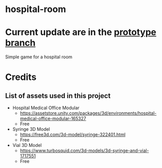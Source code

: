 # hospital-room
Current update are in the [prototype branch](https://github.com/Melaisi/hospital-room/tree/prototype)
=======
Simple game for a hospital room

# Credits
## List of assets used in this project 
* Hospital Medical Office Modular
	* https://assetstore.unity.com/packages/3d/environments/hospital-medical-office-modular-165327
	* Free
* Syringe 3D Model
	* https://free3d.com/3d-model/syringe-322401.html
	* Free
* Vial 3D Model 
	* https://www.turbosquid.com/3d-models/3d-syringe-and-vial-1717551
	* Free 
